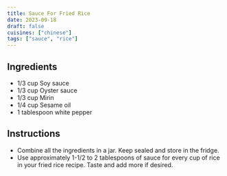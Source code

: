 ```yaml
---
title: Sauce For Fried Rice
date: 2023-09-18
draft: false
cuisines: ["chinese"]
tags: ["sauce", "rice"]
---
```


## Ingredients
- 1/3 cup Soy sauce
- 1/3 cup Oyster sauce
- 1/3 cup Mirin
- 1/4 cup Sesame oil
- 1 tablespoon white pepper

## Instructions
- Combine all the ingredients in a jar. Keep sealed and store in the fridge.
- Use approximately 1-1/2 to 2 tablespoons of sauce for every cup of rice in your fried rice recipe. Taste and add more if desired.


